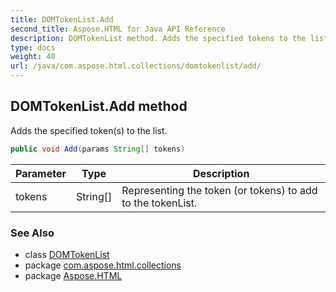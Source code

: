 ```yaml
---
title: DOMTokenList.Add
second_title: Aspose.HTML for Java API Reference
description: DOMTokenList method. Adds the specified tokens to the list
type: docs
weight: 40
url: /java/com.aspose.html.collections/domtokenlist/add/
---
```

## DOMTokenList.Add method

Adds the specified token(s) to the list.

```java
public void Add(params String[] tokens)
```

| Parameter | Type | Description |
| --- | --- | --- |
| tokens | String[] | Representing the token (or tokens) to add to the tokenList. |

### See Also

* class [DOMTokenList](../)
* package [com.aspose.html.collections](../../../com.aspose.html.collections/)
* package [Aspose.HTML](../../../)
